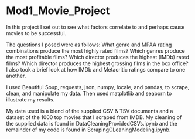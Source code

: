 # Mod1_Movie_Project

In this project I set out to see what factors correlate to and perhaps cause movies to be successful. 

The questions I posed were as follows:
What genre and MPAA rating combinations produce the most highly rated films?
Which genres produce the most profitable films?
Which director produces the highest (IMDb) rated films?
Which director produces the highest grossing films in the box office?
I also took a brief look at how IMDb and Metacritic ratings compare to one another. 

I used Beautiful Soup, requests, json, numpy, locale, and pandas, to scrape, clean, and manipulate my data. 
Then used matplotlib and seaborn to illustrate my results. 

My data used is a blend of the supplied CSV & TSV documents and a dataset of the 1000 top movies that I scraped from IMDB. 
My cleaning of the supplied data is found in DataCleaningProvidedCSVs.ipynb and the remainder of my code is found in ScrapingCLeaningModeling.ipynb.
